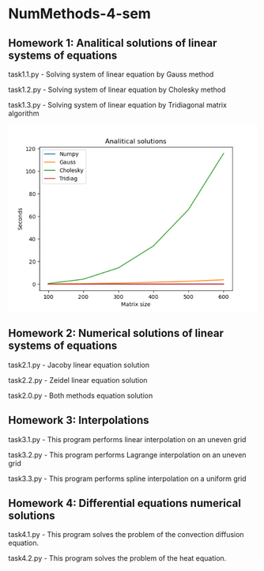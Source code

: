 # NumMethods-4-sem

## Homework 1: Analitical solutions of linear systems of equations
task1.1.py - Solving system of linear equation by Gauss method

task1.2.py - Solving system of linear equation by Cholesky method

task1.3.py - Solving system of linear equation by Tridiagonal matrix algorithm

![Result](./overall_1.png "Results")
## Homework 2: Numerical solutions of linear systems of equations
task2.1.py - Jacoby linear equation solution

task2.2.py - Zeidel linear equation solution

task2.0.py - Both methods equation solution
## Homework 3: Interpolations
task3.1.py - This program performs linear interpolation on an uneven grid

task3.2.py - This program performs Lagrange interpolation on an uneven grid

task3.3.py - This program performs spline interpolation on a uniform grid
## Homework 4: Differential equations numerical solutions
task4.1.py - This program solves the problem of the convection diffusion equation.

task4.2.py - This program solves the problem of the heat equation.
